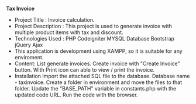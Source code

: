 <b>Tax Invoice</b>

- Project Title : Invoice calculation.
- Project Description : This project is used to generate invoice with multiple product items with tax and discount.
- Technologies Used : 
    PHP Codeigniter
    MYSQL Database
    Bootstrap
    jQuery
    Ajax
- This application is development using XAMPP, so it is suitable for any enviroment.
- Content:
    List generate invoices.
    Create invoice with "Create Invoice" button.
    With Print icon can able to view / print the invoice.
- Installation
    Import the attached SQL file to the database.
    Database name - taxinvoice.
    Create a folder in environment and move the files to that folder.
    Update the "BASE_PATH" variable in constants.php with the updated code URL.
    Run the code with the browser.
